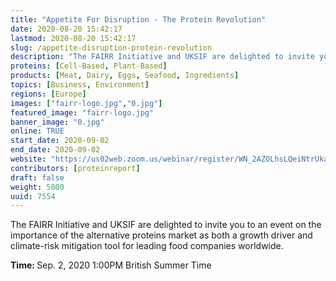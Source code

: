```yaml
---
title: "Appetite For Disruption - The Protein Revolution"
date: 2020-08-20 15:42:17
lastmod: 2020-08-20 15:42:17
slug: /appetite-disruption-protein-revolution
description: "The FAIRR Initiative and UKSIF are delighted to invite you to an event on the importance of the alternative proteins market as both a growth driver and climate-risk mitigation tool for leading food companies worldwide.Time: Sep. 2, 2020 1:00PM British Summer Time"
proteins: [Cell-Based, Plant-Based]
products: [Meat, Dairy, Eggs, Seafood, Ingredients]
topics: [Business, Environment]
regions: [Europe]
images: ["fairr-logo.jpg","0.jpg"]
featured_image: "fairr-logo.jpg"
banner_image: "0.jpg"
online: TRUE
start_date: 2020-09-02
end_date: 2020-09-02
website: "https://us02web.zoom.us/webinar/register/WN_2AZOLhsLQeiNtrUkaesx6Q"
contributors: [proteinreport]
draft: false
weight: 5000
uuid: 7554
---
```

<p>The FAIRR Initiative and UKSIF are delighted to invite you to an event on the importance of the alternative proteins market as both a growth driver and climate-risk mitigation tool for leading food companies worldwide.</p>
<p><strong>Time: </strong>Sep. 2, 2020 1:00PM British Summer Time</p>

